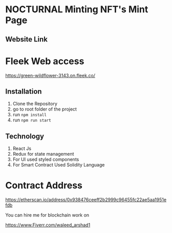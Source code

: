 # NOCTURNAL Minting NFT's Mint Page

## Website Link

# Fleek Web access

https://green-wildflower-3143.on.fleek.co/

## Installation

1. Clone the Repository
2. go to root folder of the project
3. run `npm install`
4. run `npm run start `

## Technology

1. React Js
2. Redux for state management
3. For UI used styled components
4. For Smart Contract Used Solidity Language

# Contract Address

https://etherscan.io/address/0x938476ceeff2b2999c96455fc22ae5aa1951efdb

You can hire me for blockchain work on

https://www.Fiverr.com/waleed_arshad1
